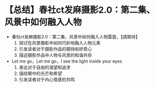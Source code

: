 # 【总结】春社ct发麻摄影2.0：第二集、风景中如何融入人物

-   春社ct发麻摄影2.0：第二集、风景中如何融入人物雷霆，【請期待】
    1.  探讨在风景摄影中如何巧妙地融入人物元素
    2.  引发读者对于摄影作品的期待和好奇心
    3.  描述摄影作品中人物与风景的和谐共存
-   Let me go，Let me go，I see the light inside your eyes
    1.  表达对于自由的渴望和追求
    2.  描绘眼中的光芒和希望
    3.  引发读者对于内心情感的共鸣